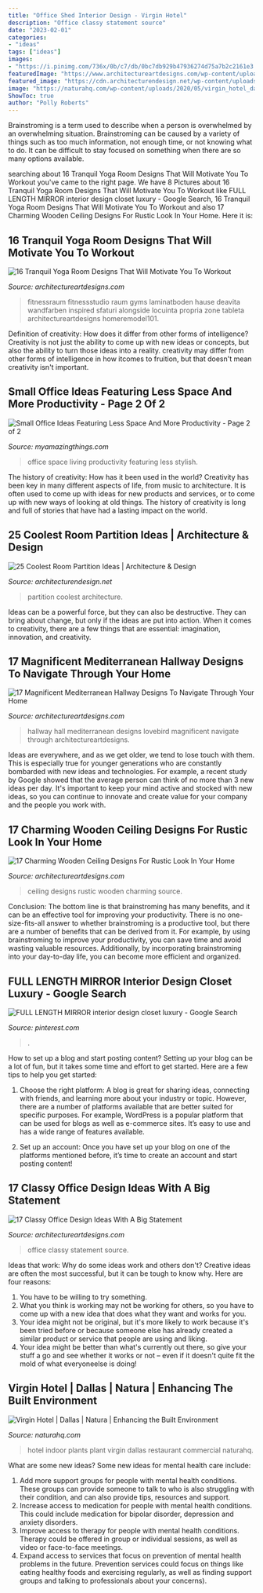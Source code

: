 ```yaml
---
title: "Office Shed Interior Design - Virgin Hotel"
description: "Office classy statement source"
date: "2023-02-01"
categories:
- "ideas"
tags: ["ideas"]
images:
- "https://i.pinimg.com/736x/0b/c7/db/0bc7db929b47936274d75a7b2c2161e3.jpg"
featuredImage: "https://www.architectureartdesigns.com/wp-content/uploads/2015/11/134-630x622.jpg"
featured_image: "https://cdn.architecturendesign.net/wp-content/uploads/2014/08/3137.jpg"
image: "https://naturahq.com/wp-content/uploads/2020/05/virgin_hotel_dallas-indoor_plant_design-naturaHQ.png"
ShowToc: true
author: "Polly Roberts"
---
```



Brainstroming is a term used to describe when a person is overwhelmed by an overwhelming situation. Brainstroming can be caused by a variety of things such as too much information, not enough time, or not knowing what to do. It can be difficult to stay focused on something when there are so many options available.

	

		
searching about 16 Tranquil Yoga Room Designs That Will Motivate You To Workout you've came to the right page. We have 8 Pictures about 16 Tranquil Yoga Room Designs That Will Motivate You To Workout like FULL LENGTH MIRROR interior design closet luxury - Google Search, 16 Tranquil Yoga Room Designs That Will Motivate You To Workout and also 17 Charming Wooden Ceiling Designs For Rustic Look In Your Home. Here it is:
		
    
## 16 Tranquil Yoga Room Designs That Will Motivate You To Workout

<img loading=lazy src="https://www.architectureartdesigns.com/wp-content/uploads/2014/11/16-Tranquil-Yoga-Room-Designs-That-Will-Motivate-You-To-Workout-9.jpg" onerror="this.onerror=null;this.src='https://tse2.mm.bing.net/th?id=OIP.1ypY1cWDqqli3OIQ9ITXcwHaFO&amp;pid=15.1';" alt="16 Tranquil Yoga Room Designs That Will Motivate You To Workout">

_Source: architectureartdesigns.com_

>fitnessraum fitnessstudio raum gyms laminatboden hause deavita wandfarben inspired sfaturi alongside locuinta propria zone tableta architectureartdesigns homeremodel101. 

	

Definition of creativity: How does it differ from other forms of intelligence?
Creativity is not just the ability to come up with new ideas or concepts, but also the ability to turn those ideas into a reality. creativity may differ from other forms of intelligence in how itcomes to fruition, but that doesn't mean creativity isn't important.

    
## Small Office Ideas Featuring Less Space And More Productivity - Page 2 Of 2

<img loading=lazy src="http://myamazingthings.com/wp-content/uploads/2017/06/small-home-office-11.jpg" onerror="this.onerror=null;this.src='https://tse4.mm.bing.net/th?id=OIP._mlrkrEBiOh5gJGu0puD3AHaKA&amp;pid=15.1';" alt="Small Office Ideas Featuring Less Space And More Productivity - Page 2 of 2">

_Source: myamazingthings.com_

>office space living productivity featuring less stylish. 

	

The history of creativity: How has it been used in the world?
Creativity has been key in many different aspects of life, from music to architecture. It is often used to come up with ideas for new products and services, or to come up with new ways of looking at old things. The history of creativity is long and full of stories that have had a lasting impact on the world.

    
## 25 Coolest Room Partition Ideas | Architecture &amp; Design

<img loading=lazy src="https://cdn.architecturendesign.net/wp-content/uploads/2014/08/3137.jpg" onerror="this.onerror=null;this.src='https://tse1.mm.bing.net/th?id=OIP.0U4_h8rUDRzr4zKdHGWjhgHaLK&amp;pid=15.1';" alt="25 Coolest Room Partition Ideas | Architecture &amp; Design">

_Source: architecturendesign.net_

>partition coolest architecture. 

	

Ideas can be a powerful force, but they can also be destructive. They can bring about change, but only if the ideas are put into action. When it comes to creativity, there are a few things that are essential: imagination, innovation, and creativity.

    
## 17 Magnificent Mediterranean Hallway Designs To Navigate Through Your Home

<img loading=lazy src="https://www.architectureartdesigns.com/wp-content/uploads/2016/07/17-Magnificent-Mediterranean-Hallway-Designs-To-Navigate-Through-Your-Home-17.jpg" onerror="this.onerror=null;this.src='https://tse4.mm.bing.net/th?id=OIP.NBjUMxNL85LpIKh5CsL0sgHaLH&amp;pid=15.1';" alt="17 Magnificent Mediterranean Hallway Designs To Navigate Through Your Home">

_Source: architectureartdesigns.com_

>hallway hall mediterranean designs lovebird magnificent navigate through architectureartdesigns. 

	

Ideas are everywhere, and as we get older, we tend to lose touch with them. This is especially true for younger generations who are constantly bombarded with new ideas and technologies. For example, a recent study by Google showed that the average person can think of no more than 3 new ideas per day. It's important to keep your mind active and stocked with new ideas, so you can continue to innovate and create value for your company and the people you work with.

    
## 17 Charming Wooden Ceiling Designs For Rustic Look In Your Home

<img loading=lazy src="https://www.architectureartdesigns.com/wp-content/uploads/2015/11/134-630x622.jpg" onerror="this.onerror=null;this.src='https://tse2.mm.bing.net/th?id=OIP.g2N42EAwvNEjGmFQ6cei-AHaHT&amp;pid=15.1';" alt="17 Charming Wooden Ceiling Designs For Rustic Look In Your Home">

_Source: architectureartdesigns.com_

>ceiling designs rustic wooden charming source. 

	

Conclusion: The bottom line is that brainstroming has many benefits, and it can be an effective tool for improving your productivity.
There is no one-size-fits-all answer to whether brainstroming is a productive tool, but there are a number of benefits that can be derived from it. For example, by using brainstroming to improve your productivity, you can save time and avoid wasting valuable resources. Additionally, by incorporating brainstroming into your day-to-day life, you can become more efficient and organized.

    
## FULL LENGTH MIRROR Interior Design Closet Luxury - Google Search

<img loading=lazy src="https://i.pinimg.com/736x/0b/c7/db/0bc7db929b47936274d75a7b2c2161e3.jpg" onerror="this.onerror=null;this.src='https://tse4.mm.bing.net/th?id=OIP.QVKkKWZwNmV7sVsrijOy7QHaJ3&amp;pid=15.1';" alt="FULL LENGTH MIRROR interior design closet luxury - Google Search">

_Source: pinterest.com_

>. 

	

How to set up a blog and start posting content?
Setting up your blog can be a lot of fun, but it takes some time and effort to get started. Here are a few tips to help you get started:
1. Choose the right platform: A blog is great for sharing ideas, connecting with friends, and learning more about your industry or topic. However, there are a number of platforms available that are better suited for specific purposes. For example, WordPress is a popular platform that can be used for blogs as well as e-commerce sites. It’s easy to use and has a wide range of features available.

2. Set up an account: Once you have set up your blog on one of the platforms mentioned before, it’s time to create an account and start posting content!

    
## 17 Classy Office Design Ideas With A Big Statement

<img loading=lazy src="https://www.architectureartdesigns.com/wp-content/uploads/2015/04/1331-630x394.jpg" onerror="this.onerror=null;this.src='https://tse4.mm.bing.net/th?id=OIP.5Pt8suKygLJJRH3uk0BAOQHaEo&amp;pid=15.1';" alt="17 Classy Office Design Ideas With A Big Statement">

_Source: architectureartdesigns.com_

>office classy statement source. 

	

Ideas that work: Why do some ideas work and others don't?
Creative ideas are often the most successful, but it can be tough to know why. Here are four reasons:
1. You have to be willing to try something.
2. What you think is working may not be working for others, so you have to come up with a new idea that does what they want and works for you.
3. Your idea might not be original, but it's more likely to work because it's been tried before or because someone else has already created a similar product or service that people are using and liking.
4. Your idea might be better than what's currently out there, so give your stuff a go and see whether it works or not – even if it doesn't quite fit the mold of what everyoneelse is doing!

    
## Virgin Hotel | Dallas | Natura | Enhancing The Built Environment

<img loading=lazy src="https://naturahq.com/wp-content/uploads/2020/05/virgin_hotel_dallas-indoor_plant_design-naturaHQ.png" onerror="this.onerror=null;this.src='https://tse4.mm.bing.net/th?id=OIP.HxzBI913NhX-08kf5kS_0gHaK-&amp;pid=15.1';" alt="Virgin Hotel | Dallas | Natura | Enhancing the Built Environment">

_Source: naturahq.com_

>hotel indoor plants plant virgin dallas restaurant commercial naturahq. 

	

What are some new ideas?
Some new ideas for mental health care include:
1. Add more support groups for people with mental health conditions. These groups can provide someone to talk to who is also struggling with their condition, and can also provide tips, resources and support.
2. Increase access to medication for people with mental health conditions. This could include medication for bipolar disorder, depression and anxiety disorders.
3. Improve access to therapy for people with mental health conditions. Therapy could be offered in group or individual sessions, as well as video or face-to-face meetings.
4. Expand access to services that focus on prevention of mental health problems in the future. Prevention services could focus on things like eating healthy foods and exercising regularly, as well as finding support groups and talking to professionals about your concerns).

